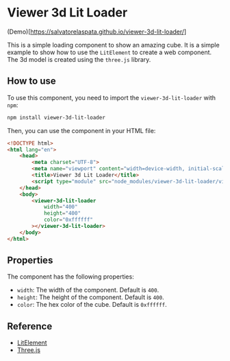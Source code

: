 # Viewer 3d Lit Loader

(Demo)[https://salvatorelaspata.github.io/viewer-3d-lit-loader/]

This is a simple loading component to show an amazing cube. It is a simple example to show how to use the `LitElement` to create a web component. The 3d model is created using the `three.js` library.

## How to use

To use this component, you need to import the `viewer-3d-lit-loader` with `npm`:
    
```bash
npm install viewer-3d-lit-loader
```

Then, you can use the component in your HTML file:

```html
<!DOCTYPE html>
<html lang="en">
    <head>
        <meta charset="UTF-8">
        <meta name="viewport" content="width=device-width, initial-scale=1.0">
        <title>Viewer 3d Lit Loader</title>
        <script type="module" src="node_modules/viewer-3d-lit-loader/viewer-3d-lit-loader.js"></script>
    </head>
    <body>
        <viewer-3d-lit-loader
            width="400"
            height="400"
            color="0xffffff"    
        ></viewer-3d-lit-loader>
    </body>
</html>
```

## Properties

The component has the following properties:

- `width`: The width of the component. Default is `400`.
- `height`: The height of the component. Default is `400`.
- `color`: The hex color of the cube. Default is `0xffffff`.

## Reference

- [LitElement](https://lit.dev/docs/components/)
- [Three.js](https://threejs.org/)